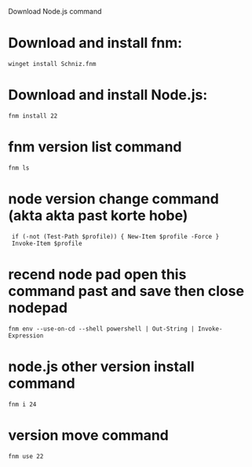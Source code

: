 Download Node.js command

# Download and install fnm:
    winget install Schniz.fnm

# Download and install Node.js:
    fnm install 22

# fnm version list command
    fnm ls

# node version change command (akta akta past korte hobe)
     if (-not (Test-Path $profile)) { New-Item $profile -Force }
     Invoke-Item $profile
# recend node pad open this command past and save then close nodepad
    fnm env --use-on-cd --shell powershell | Out-String | Invoke-Expression
# node.js other version install command 
    fnm i 24
# version move command 
    fnm use 22

